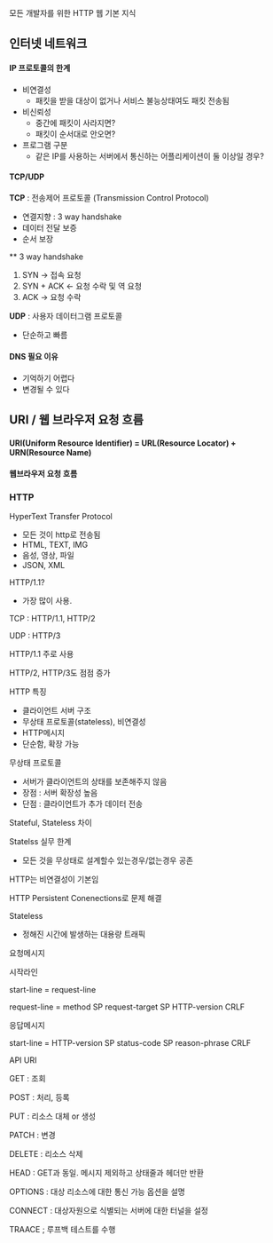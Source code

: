 모든 개발자를 위한 HTTP 웹 기본 지식

## 인터넷 네트워크

#### IP 프로토콜의 한계

* 비연결성
  * 패킷을 받을 대상이 없거나 서비스 불능상태여도 패킷 전송됨
* 비신뢰성
  * 중간에 패킷이 사라지면?
  * 패킷이 순서대로 안오면?
* 프로그램 구분
  * 같은 IP를 사용하는 서버에서 통신하는 어플리케이션이 둘 이상일 경우?

#### TCP/UDP

**TCP** : 전송제어 프로토콜 (Transmission Control Protocol)

- 연결지향 : 3 way handshake
- 데이터 전달 보증
- 순서 보장

** 3 way handshake

1. SYN -> 접속 요청
2. SYN + ACK <-  요청 수락 및 역 요청
3. ACK -> 요청 수락

**UDP** : 사용자 데이터그램 프로토콜

- 단순하고 빠름

  

#### DNS 필요 이유

- 기억하기 어렵다
- 변경될 수 있다





## URI / 웹 브라우저 요청 흐름

#### URI(Uniform Resource Identifier) = URL(Resource Locator) + URN(Resource Name)

**웹브라우저 요청 흐름**



### HTTP

HyperText Transfer Protocol

- 모든 것이 http로 전송됨
- HTML, TEXT, IMG
- 음성, 영상, 파일
- JSON, XML

HTTP/1.1?

- 가장 많이 사용.



TCP : HTTP/1.1, HTTP/2

UDP : HTTP/3

HTTP/1.1 주로 사용

HTTP/2, HTTP/3도 점점 증가



HTTP 특징

- 클라이언트 서버 구조
- 무상태 프로토콜(stateless), 비연결성
- HTTP메시지
- 단순함, 확장 가능



무상태 프로토콜

- 서버가 클라이언트의 상태를 보존해주지 않음
- 장점 : 서버 확장성 높음
- 단점 : 클라이언트가 추가 데이터 전송



Stateful, Stateless 차이



Statelss 실무 한계

- 모든 것을 무상태로 설계할수 있는경우/없는경우 공존



HTTP는 비연결성이 기본임



HTTP Persistent Conenections로 문제 해결



Stateless

- 정해진 시간에 발생하는 대용량 트래픽



요청메시지

시작라인

start-line = request-line

request-line = method SP request-target SP HTTP-version CRLF



응답메시지

start-line = HTTP-version SP status-code SP reason-phrase CRLF



API URI



GET : 조회

POST : 처리, 등록

PUT : 리소스 대체 or 생성

PATCH : 변경

DELETE : 리소스 삭제

HEAD : GET과 동일. 메시지 제외하고 상태줄과 헤더만 반환

OPTIONS : 대상 리소스에 대한 통신 가능 옵션을 설명

CONNECT : 대상자원으로 식별되는 서버에 대한 터널을 설정

TRAACE ; 루프백 테스트를 수행

